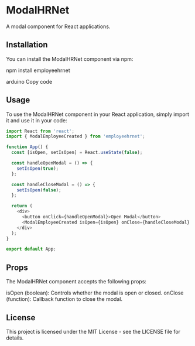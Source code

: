 # ModalHRNet

A modal component for React applications.

## Installation

You can install the ModalHRNet component via npm:

npm install employeehrnet

arduino
Copy code

## Usage

To use the ModalHRNet component in your React application, simply import it and use it in your code:

```javascript
import React from 'react';
import { ModalEmployeeCreated } from 'employeehrnet';

function App() {
  const [isOpen, setIsOpen] = React.useState(false);

  const handleOpenModal = () => {
    setIsOpen(true);
  };

  const handleCloseModal = () => {
    setIsOpen(false);
  };

  return (
    <div>
      <button onClick={handleOpenModal}>Open Modal</button>
      <ModalEmployeeCreated isOpen={isOpen} onClose={handleCloseModal} />
    </div>
  );
}

export default App;

```

## Props
The ModalHRNet component accepts the following props:

isOpen (boolean): Controls whether the modal is open or closed.
onClose (function): Callback function to close the modal.

## License
This project is licensed under the MIT License - see the LICENSE file for details.